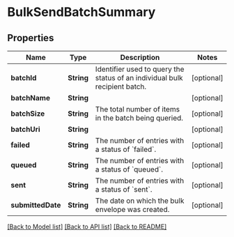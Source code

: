 # BulkSendBatchSummary

## Properties
Name | Type | Description | Notes
------------ | ------------- | ------------- | -------------
**batchId** | **String** | Identifier used to query the status of an individual bulk recipient batch. | [optional] 
**batchName** | **String** |  | [optional] 
**batchSize** | **String** | The total number of items in the batch being queried. | [optional] 
**batchUri** | **String** |  | [optional] 
**failed** | **String** | The number of entries with a status of &#x60;failed&#x60;.  | [optional] 
**queued** | **String** | The number of entries with a status of &#x60;queued&#x60;. | [optional] 
**sent** | **String** | The number of entries with a status of &#x60;sent&#x60;. | [optional] 
**submittedDate** | **String** | The date on which the bulk envelope was created. | [optional] 

[[Back to Model list]](../README.md#documentation-for-models) [[Back to API list]](../README.md#documentation-for-api-endpoints) [[Back to README]](../README.md)


